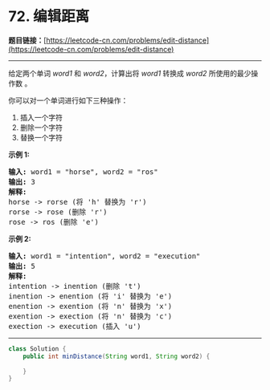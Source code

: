 # 72. 编辑距离

**题目链接：**[https://leetcode-cn.com/problems/edit-distance](https://leetcode-cn.com/problems/edit-distance)

---

<div class="content__1Y2H">
 <div class="notranslate">
  <p>给定两个单词&nbsp;<em>word1</em> 和&nbsp;<em>word2</em>，计算出将&nbsp;<em>word1</em>&nbsp;转换成&nbsp;<em>word2 </em>所使用的最少操作数&nbsp;。</p> 
  <p>你可以对一个单词进行如下三种操作：</p> 
  <ol> 
   <li>插入一个字符</li> 
   <li>删除一个字符</li> 
   <li>替换一个字符</li> 
  </ol> 
  <p><strong>示例&nbsp;1:</strong></p> 
  <pre class="language-text"><strong>输入:</strong> word1 = "horse", word2 = "ros"
<strong>输出:</strong> 3
<strong>解释:</strong> 
horse -&gt; rorse (将 'h' 替换为 'r')
rorse -&gt; rose (删除 'r')
rose -&gt; ros (删除 'e')
</pre> 
  <p><strong>示例&nbsp;2:</strong></p> 
  <pre class="language-text"><strong>输入:</strong> word1 = "intention", word2 = "execution"
<strong>输出:</strong> 5
<strong>解释:</strong> 
intention -&gt; inention (删除 't')
inention -&gt; enention (将 'i' 替换为 'e')
enention -&gt; exention (将 'n' 替换为 'x')
exention -&gt; exection (将 'n' 替换为 'c')
exection -&gt; execution (插入 'u')
</pre> 
 </div>
</div>

---

```java
class Solution {
    public int minDistance(String word1, String word2) {
        
    }
}
```